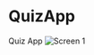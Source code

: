 # QuizApp
Quiz App
![Screen 1](https://user-images.githubusercontent.com/52866767/108878490-51e92200-7626-11eb-9303-3c689de5e310.jpg)
